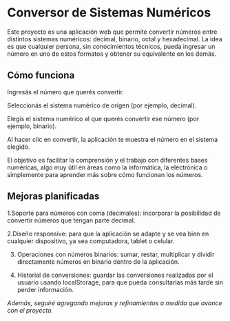 # Conversor de Sistemas Numéricos
Este proyecto es una aplicación web que permite convertir números entre distintos sistemas numéricos: decimal, binario, octal y hexadecimal. La idea es que cualquier persona, sin conocimientos técnicos, pueda ingresar un número en uno de estos formatos y obtener su equivalente en los demás.

## Cómo funciona
Ingresás el número que querés convertir.

Seleccionás el sistema numérico de origen (por ejemplo, decimal).

Elegís el sistema numérico al que querés convertir ese número (por ejemplo, binario).

Al hacer clic en convertir, la aplicación te muestra el número en el sistema elegido.

El objetivo es facilitar la comprensión y el trabajo con diferentes bases numéricas, algo muy útil en áreas como la informática, la electrónica o simplemente para aprender más sobre cómo funcionan los números.

## Mejoras planificadas
1.Soporte para números con coma (decimales): incorporar la posibilidad de convertir números que tengan parte decimal.

2.Diseño responsive: para que la aplicación se adapte y se vea bien en cualquier dispositivo, ya sea computadora, tablet o celular.

3. Operaciones con números binarios: sumar, restar, multiplicar y dividir directamente números en binario dentro de la aplicación.

4. Historial de conversiones: guardar las conversiones realizadas por el usuario usando localStorage, para que pueda consultarlas más tarde sin perder información.

*Además, seguiré agregando mejoras y refinamientos a medida que avance con el proyecto.*
